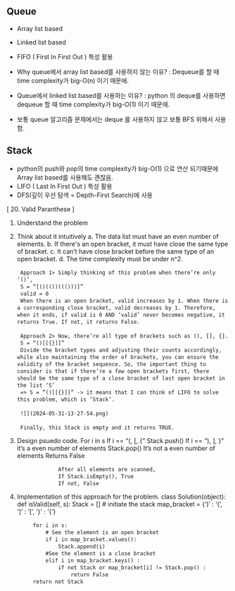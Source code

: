 ## Queue 
- Array list based
- Linked list based
- FIFO ( First In First Out ) 특성 활용

- Why queue에서 array list based를 사용하지 않는 이유? 
    : Dequeue를 할 때 time complexity가 big-O(n) 이기 때문에.
- Queue에서 linked list based를 사용하는 이유?
    : python 의 deque를 사용하면 dequeue 할 때 time complexity가 big-O(1) 이기 때문에.
- 보통 queue 알고리즘 문제에서는 deque 를 사용하지 않고 보통 BFS 위해서 사용함.

## Stack 
- python의 push와 pop의 time complexity가 big-O(1) 으로 연산 되기때문에 Array list based를 사용해도 괜찮음.
- LIFO ( Last In First Out ) 특성 활용
- DFS(깊이 우선 탐색 = Depth-First Search)에 사용

[ 20. Valid Paranthese ]
1) Understand the problem
2) Think about it intuitively
    a. The data list must have an even number of elements.
    b. If there's an open bracket, it must have close the same type of bracket.
    c. It can’t have close bracket before the same type of an open bracket.
    d. The time complexity must be under n^2.

        Approach 1> Simply thinking of this problem when there’re only ‘()’, 
        S = “[()(())((()))]”
        valid = 0
        When there is an open bracket, valid increases by 1. When there is a corresponding close bracket, valid decreases by 1. Therefore, when it ends, if valid is 0 AND ‘valid’ never becomes negative, it returns True. If not, it returns False.

        Approach 2> Now, there’re all type of brackets such as (), [], {}.
        S = “()[[{}]]”
        Divide the bracket types and adjusting their counts accordingly, while also maintaining the order of brackets, you can ensure the validity of the bracket sequence. So, the important thing to consider is that if there’re a few open brackets first, there should be the same type of a close bracket of last open bracket in the list ‘S’
        => S = “()[[{}]]” -> it means that I can think of LIFO to solve this problem, which is ‘Stack’.
        
        ![](2024-05-31-13-27-54.png)
                
        Finally, this Stack is empty and it returns TRUE.

3) Design psuedo code.
    For i in s
        If i == “(, [, {”
        Stack.push()
        If i == “), ], }”
        it’s a even number of elements
            Stack.pop()
    It’s not a even number of elements
    Returns False

                    After all elements are scanned,
                    If Stack.isEmpty(), True
                    If not, False

4) Implementation of this approach for the problem.
    class Solution(object):
        def isValid(self, s):
            Stack = [] # initiate the stack
            map_bracket = {‘)’ : ‘(’, ‘]’ : ‘[’, ‘}’ : ‘{’}

            for i in s:
                # See the element is an open bracket
                if i in map_bracket.values():
                    Stack.append(i)
                #See the element is a close bracket
                elif i in map_bracket.keys() :
                    if not Stack or map_bracket[i] != Stack.pop() :
                        return False
            return not Stack